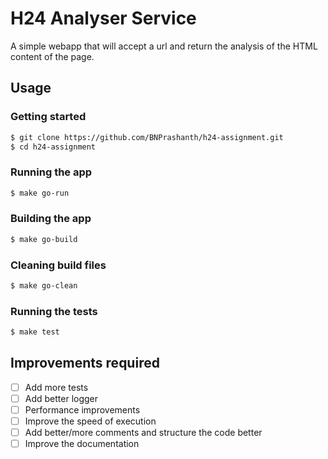 # H24 Analyser Service

A simple webapp that will accept a url and return the analysis of the HTML content of the page.


## Usage

### Getting started

```bash
$ git clone https://github.com/BNPrashanth/h24-assignment.git
$ cd h24-assignment
```

### Running the app

```bash
$ make go-run
```

### Building the app

```bash
$ make go-build
```

### Cleaning build files

```bash
$ make go-clean
```

### Running the tests

```bash
$ make test
```


## Improvements required

- [ ] Add more tests
- [ ] Add better logger
- [ ] Performance improvements
- [ ] Improve the speed of execution
- [ ] Add better/more comments and structure the code better
- [ ] Improve the documentation
